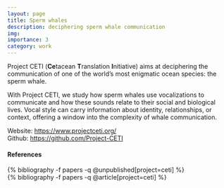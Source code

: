 ```yaml
---
layout: page
title: Sperm whales
description: deciphering sperm whale communication
img: 
importance: 3
category: work
---
```


Project CETI (**Ce**tacean **T**ranslation **I**nitiative) aims at deciphering the communication of one of the world’s most enigmatic ocean species: the sperm whale.

With Project CETI, we study how sperm whales use vocalizations to communicate and how these sounds relate to their social and biological lives. Vocal style can carry information about identity, relationships, or context, offering a window into the complexity of whale communication.

Website: <https://www.projectceti.org/>  
Github: <https://github.com/Project-CETI>  

#### References

<div class="publications">
{% bibliography -f papers -q @unpublished[project=ceti] %}
</div>

<div class="publications">
{% bibliography -f papers -q @article[project=ceti] %}
</div>

